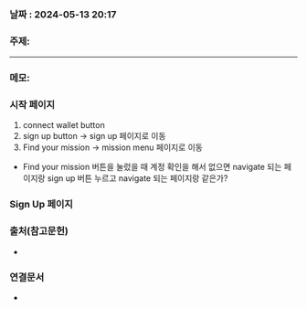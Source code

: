 
### 날짜 : 2024-05-13 20:17

### 주제: 

---
### 메모: 
### 시작 페이지
1. connect wallet button 
2. sign up button $\rightarrow$ sign up 페이지로 이동
3. Find your mission $\rightarrow$ mission menu 페이지로 이동

- Find your mission 버튼을 눌렀을 때 계정 확인을 해서 없으면 navigate 되는 페이지랑 sign up 버튼 누르고 navigate 되는 페이지랑 같은가?

###  Sign Up 페이지

### 출처(참고문헌)
-

### 연결문서
-